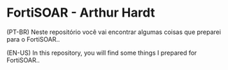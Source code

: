 # FortiSOAR - Arthur Hardt

(PT-BR)
Neste repositório você vai encontrar algumas coisas que preparei para o FortiSOAR..

(EN-US)
In this repository, you will find some things I prepared for FortiSOAR..

